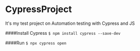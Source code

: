 # CypressProject

It's my test project on Automation testing with Cypress and JS

####Install Cypress
`$ npm install cypress --save-dev`

####Run
`$ npx cypress open`
